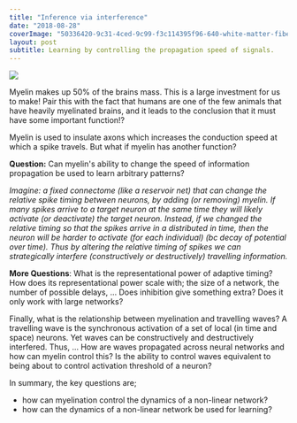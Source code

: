 ```yaml
---
title: "Inference via interference"
date: "2018-08-28"
coverImage: "50336420-9c31-4ced-9c99-f3c114395f96-640-white-matter-fibers.jpg"
layout: post
subtitle: Learning by controlling the propagation speed of signals.
---
```


![]({{site.baseurl}}/images/{{page.coverImage}})

Myelin makes up 50% of the brains mass. This is a large investment for us to make! Pair this with the fact that humans are one of the few animals that have heavily myelinated brains, and it leads to the conclusion that it must have some important function!?

Myelin is used to insulate axons which increases the conduction speed at which a spike travels. But what if myelin has another function?

**Question:** Can myelin's ability to change the speed of information propagation be used to learn arbitrary patterns?

_Imagine: a fixed connectome (like a reservoir net) that can change the relative spike timing between neurons, by adding (or removing) myelin. If many spikes arrive to a target neuron at the same time they will likely activate (or deactivate) the target neuron. Instead, if we changed the relative timing so that the spikes arrive in a distributed in time, then the neuron will be harder to activate (for each individual) (bc decay of potential over time). Thus by altering the relative timing of spikes we can strategically interfere (constructively or destructively) travelling information._

**More Questions**: What is the representational power of adaptive timing? How does its representational power scale with; the size of a network, the number of possible delays, ... Does inhibition give something extra? Does it only work with large networks?

Finally, what is the relationship between myelination and travelling waves? A travelling wave is the synchronous activation of a set of local (in time and space) neurons. Yet waves can be constructively and destructively interfered. Thus, ... How are waves propagated across neural networks and how can myelin control this? Is the ability to control waves equivalent to being about to control activation threshold of a neuron?

In summary, the key questions are;

- how can myelination control the dynamics of a non-linear network?
- how can the dynamics of a non-linear network be used for learning?
